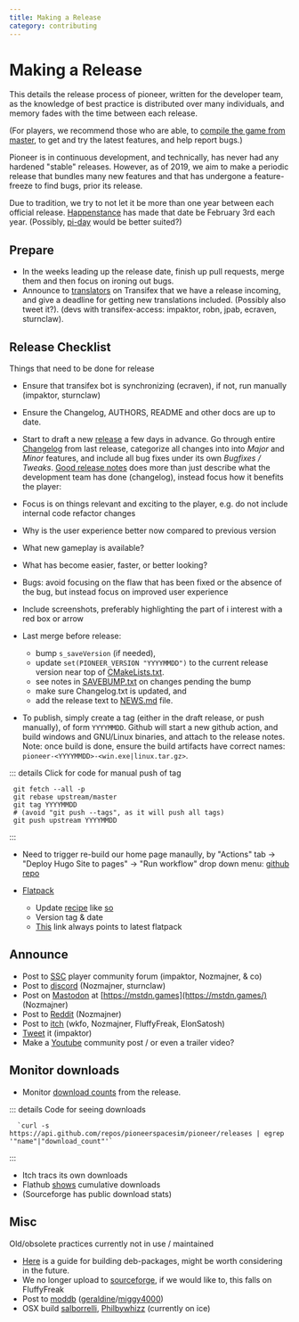 ```yaml
---
title: Making a Release
category: contributing
---
```


# Making a Release

This details the release process of pioneer, written for the developer team, as the knowledge of best practice is distributed over many individuals, and memory fades with the time between each release.

(For players, we recommend those who are able, to [compile the game from master](https://pioneerwiki.com/wiki/FAQ#Build_from_source), to get and try the latest features, and help report bugs.)

Pioneer is in continuous development, and technically, has never had any hardened "stable" releases. However, as of 2019, we aim to make a periodic release that bundles many new features and that has undergone a feature-freeze to find bugs, prior its release.

Due to tradition, we try to not let it be more than one year between each official release. [Happenstance](https://github.com/pioneerspacesim/pioneer/issues/4496#issuecomment-459761900) has made that date be February 3rd each year. (Possibly, [pi-day](https://en.wikipedia.org/wiki/Pi_Day) would be better suited?)

## Prepare

- In the weeks leading up the release date, finish up pull requests, merge them and then focus on ironing out bugs.
- Announce to [translators](https://www.transifex.com/pioneer/communication/?q=project%3Apioneer/) on Transifex that we have a release incoming, and give a deadline for getting new translations included. (Possibly also tweet it?). (devs with transifex-access: impaktor, robn, jpab, ecraven, sturnclaw).


## Release Checklist

Things that need to be done for release

- Ensure that transifex bot is synchronizing (ecraven), if not, run manually (impaktor, sturnclaw)

- Ensure the Changelog, AUTHORS, README and other docs are up to date.

- Start to draft a new [release](https://github.com/pioneerspacesim/pioneer/releases) a few days in advance. Go through entire [Changelog](https://github.com/pioneerspacesim/pioneer/blob/master/Changelog.txt) from last release, categorize all changes into into _Major_ and _Minor_ features, and include all bug fixes under its own _Bugfixes / Tweaks_. [Good release notes](https://refactoringenglish.com/chapters/release-announcements/) does more than just describe what the development team has done (changelog), instead focus how it benefits the player:
- Focus is on things relevant and exciting to the player, e.g. do not include internal code refactor changes
- Why is the user experience better now compared to previous version
- What new gameplay is available?
- What has become easier, faster, or better looking?
- Bugs: avoid focusing on the flaw that has been fixed or the absence of the bug, but instead focus on improved user experience
- Include screenshots, preferably highlighting the part of i interest with a red box or arrow

- Last merge before release:
  - bump `s_saveVersion` (if needed),
  - update `set(PIONEER_VERSION "YYYYMMDD")` to the current release version near top of [CMakeLists.txt](https://github.com/pioneerspacesim/pioneer/blob/master/CMakeLists.txt).
  - see notes in [SAVEBUMP.txt](https://github.com/pioneerspacesim/pioneer/blob/master/SAVEBUMP.txt) on changes pending the bump
  - make sure Changelog.txt is updated, and
  - add the release text to [NEWS.md](https://github.com/pioneerspacesim/pioneer/blob/master/NEWS.md) file.

- To publish, simply create a tag (either in the draft release, or push manually), of form `YYYYMMDD`. Github will start a new github action, and build windows and GNU/Linux binaries, and attach to the release notes. Note: once build is done, ensure the build artifacts have correct names: `pioneer-<YYYYMMDD>-<win.exe|linux.tar.gz>`.

::: details Click for code for manual push of tag
```shell
 git fetch --all -p
 git rebase upstream/master
 git tag YYYYMMDD
 # (avoid "git push --tags", as it will push all tags)
 git push upstream YYYYMMDD
```
:::

- Need to trigger re-build our home page manaully, by "Actions" tab -> "Deploy Hugo Site to pages" -> "Run workflow" drop down menu: [github repo](https://github.com/pioneerspacesim/pioneer-hugo/actions/workflows/hugo-pages.yml)

- [Flatpack](https://github.com/flathub/net.pioneerspacesim.Pioneer/)
  - Update [recipe](https://github.com/flathub/net.pioneerspacesim.Pioneer/blob/master/net.pioneerspacesim.Pioneer.json) like [so](https://github.com/flathub/net.pioneerspacesim.Pioneer/pull/4)
  - Version tag & date
  - [This](https://flathub.org/repo/appstream/net.pioneerspacesim.Pioneer.flatpakref) link always points to latest flatpack

## Announce

- Post to [SSC](https://spacesimcentral.com/community/pioneer/) player community forum (impaktor, Nozmajner, & co)
- Post to [discord](https://discord.com/invite/RQQe3A7) (Nozmajner, sturnclaw)
- Post on [Mastodon](https://mstdn.games/@pioneerspacesim) at [https://mstdn.games](https://mstdn.games/) (Nozmajner)
- Post to [Reddit](https://www.reddit.com/r/pioneerspacesim) (Nozmajner)
- Post to [itch](https://pioneerspacesim.itch.io/pioneer) (wkfo, Nozmajner, FluffyFreak, ElonSatosh)
- [Tweet](https://twitter.com/pioneerspacesim/) it (impaktor)
- Make a [Youtube](https://www.youtube.com/@pioneerspacesim) community post / or even a trailer video?

## Monitor downloads

- Monitor [download counts](https://api.github.com/repos/pioneerspacesim/pioneer/releases) from the release.

::: details Code for seeing downloads
```shell
  `curl -s https://api.github.com/repos/pioneerspacesim/pioneer/releases | egrep '"name"|"download_count"'`
```
:::

- Itch tracs its own downloads
- Flathub [shows](https://flathub.org/apps/net.pioneerspacesim.Pioneer) cumulative downloads
- (Sourceforge has public download stats)

## Misc

Old/obsolete practices currently not in use / maintained

- [Here](https://www.internalpointers.com/post/build-binary-deb-package-practical-guide) is a guide for building deb-packages, might be worth considering in the future.
- We no longer upload to [sourceforge](https://sourceforge.net/projects/pioneerspacesim/files/), if we would like to, this falls on FluffyFreak
- Post to [moddb](https://www.moddb.com/games/pioneer/downloads) ([geraldine](https://spacesimcentral.com/community/profile/geraldine/)/[miggy4000](https://www.moddb.com/members/miggy4000))
- OSX build [salborrelli](https://github.com/salborrelli), [Philbywhizz](https://github.com/Philbywhizz) (currently on ice)
